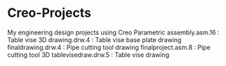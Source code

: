 # Creo-Projects
My engineering design projects using Creo Parametric
assembly.asm.16 : Table vise 3D
drawing.drw.4 : Table vise base plate drawing
finaldrawing.drw.4 : Pipe cutting tool drawing
finalproject.asm.8 : Pipe cutting tool 3D
tablevisedraw.drw.5 : Table vise drawing

